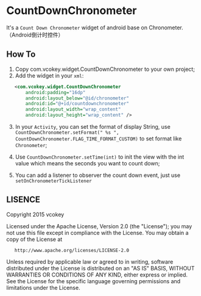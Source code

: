 # CountDownChronometer
It's a `Count Down Chronometer` widget of android base on Chronometer.  （Android倒计时控件）

How To
--------------

1. Copy com.vcokey.widget.CountDownChronometer to your own project;
2. Add the widget in your `xml`:
 ```xml
    <com.vcokey.widget.CountDownChronometer
        android:padding="16dp"
        android:layout_below="@id/chronometer"
        android:id="@+id/countdownchronometer"
        android:layout_width="wrap_content"
        android:layout_height="wrap_content" />
 ``` 
3. In your `Activity`, you can set the format of display String, use `CountDownChronometer.setFormat(" %s ", CountDownChronometer.FLAG_TIME_FORMAT_CUSTOM)` to set format like `Chronometer`;
 
4. Use `CountDownChronometer.setTime(int)` to init the view with the int value which means the seconds you want to count down; 
5. You can add a listener to observer the count down event, just use `setOnChronometerTickListener`

LISENCE
--------------

   Copyright 2015 vcokey

   Licensed under the Apache License, Version 2.0 (the "License");
   you may not use this file except in compliance with the License.
   You may obtain a copy of the License at

       http://www.apache.org/licenses/LICENSE-2.0

   Unless required by applicable law or agreed to in writing, software
   distributed under the License is distributed on an "AS IS" BASIS,
   WITHOUT WARRANTIES OR CONDITIONS OF ANY KIND, either express or implied.
   See the License for the specific language governing permissions and
   limitations under the License.
